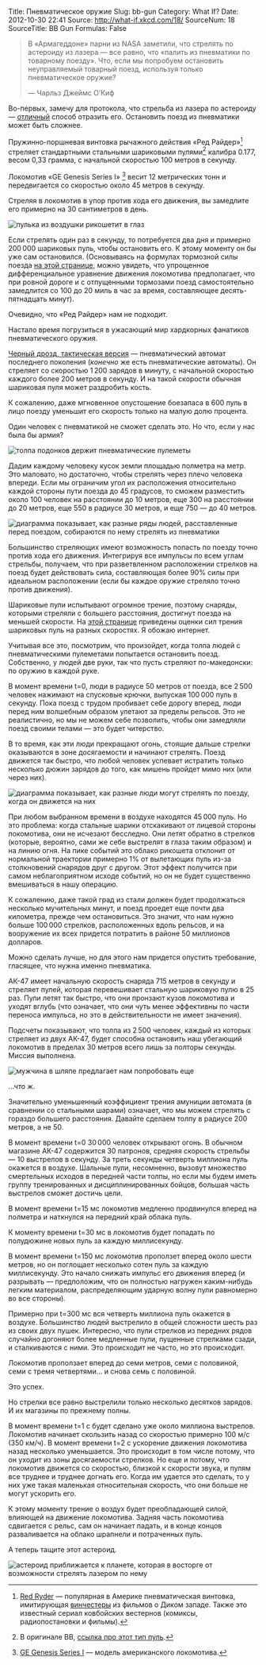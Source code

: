 Title: Пневматическое оружие
Slug: bb-gun
Category: What If?
Date: 2012-10-30 22:41
Source: http://what-if.xkcd.com/18/
SourceNum: 18
SourceTitle: BB Gun
Formulas: False

> В «Армагеддоне» парни из NASA заметили, что стрелять по астероиду из лазера — все равно, что «палить из пневматики по товарному поезду». Что, если мы попробуем остановить неуправляемый товарный поезд, используя только пневматическое оружие?
>
> — Чарльз Джеймс О’Киф

Во-первых, замечу для протокола, что стрельба из лазера по астероиду — [отличный](http://proceedings.aip.org/resource/2/apcpcs/664/1/509_1?bypassSSO=1) способ отразить его. Остановить поезд из пневматики может быть сложнее.

Пружинно-поршневая винтовка рычажного действия «Ред Райдер»[^1] стреляет стандартными стальными шариковыми пулями[^2] калибра 0.177, весом 0,33 грамма, с начальной скоростью 100 метров в секунду.

Локомотив «GE Genesis Series I» [^3] весит 12 метрических тонн и передвигается со скоростью около 45 метров в секунду.

Стреляя в локомотив в упор против хода его движения, вы замедлите его примерно на 30 сантиметров в день.

![](/uploads/018-bb-gun/bb_1shot_ru.png "пулька из воздушки рикошетит в глаз")

Если стрелять один раз в секунду, то потребуется два дня и примерно 200&thinsp;000 шариковых пуль, чтобы остановить его. К этому моменту он бы уже сам остановился. (Основываясь на формулах тормозной силы поезда [на этой странице](https://pantherfile.uwm.edu/horowitz/www/PropulsionResistance.html), можно увидеть, что упрощенное дифференциальное уравнение движения локомотива предполагает, что при ровной дороге и с отпущенными тормозами поезд самостоятельно замедлится со 100 до 20 миль в час за время, составляющее десять-пятнадцать минут).

Очевидно, что «Ред Райдер» нам не подходит.

Настало время погрузиться в ужасающий мир хардкорных фанатиков пневматического оружия.

[Черный дрозд, тактическая версия](http://www.drozdmax.com/bb-machine-guns/tactical-edition-blackbird.html) — пневматический автомат последнего поколения (_конечно_ же есть пневматические автоматы). Он стреляет со скоростью 1&thinsp;200 зарядов в минуту, с начальной скоростью каждого более 200 метров в секунду. И на такой скорости обычная шариковая пуля может раздробить кость.

К сожалению, даже мгновенное опустошение боезапаса в 600 пуль в лицо поезду уменьшит его скорость только на малую долю процента.

Один человек с пневматикой не сможет сделать это. Но что, если у нас была бы армия?

![](/uploads/018-bb-gun/bb_army.png "толпа подонков держит пневматические пулеметы")

Дадим каждому человеку кусок земли площадью полметра на метр. Это маловато, но достаточно, чтобы стрелять через плечо человека впереди. Если мы ограничим угол их расположения относительно каждой стороны пути поезда до 45 градусов, то сможем разместить около 100 человек на расстоянии до 10 метров, еще 300 на расстоянии до 20 метров, еще 550 в радиусе 30 метров, и еще 750 — до 40 метров.

![](/uploads/018-bb-gun/bb_layout_ru.png "диаграмма показывает, как разные ряды людей, расставленные перед поездом, собираются по нему стрелять из пневматики")

Большинство стреляющих имеют возможность попасть по поезду точно против хода его движения. Интегрируя все импульсы по всем углам стрельбы, получаем, что при разветвленном расположении стрелков на поезд будет действовать сила, составляющая более 90% силы при идеальном расположении (если бы каждое оружие стреляло точно против движения).

Шариковые пули испытывают огромное трение, поэтому снаряды, которыми стреляли с большего расстояния, достигнут поезда на меньшей скорости. На [этой странице](http://www.swatairsoft.eu/37.html) приведены оценки сил трения шариковых пуль на разных скоростях. Я обожаю интернет.

Учитывая все это, посмотрим, что произойдет, когда толпа людей с пневматическими пулеметами попытается остановить поезд. Собственно, у людей две руки, так что пусть стреляют по-македонски: по оружию в каждой руке.

В момент времени t=0, люди в радиусе 50 метров от поезда, все 2&thinsp;500 человек нажимают на спусковые крючки, выпуская 100&thinsp;000 пуль в секунду. Пока поезд с трудом пробивает себе дорогу вперед, люди перед ним волшебным образом улетают за пределы рельсов. Это не реалистично, но мы не можем себе позволить, чтобы они замедляли поезд своими телами — это будет читерство.

В то время, как эти люди прекращают огонь, стоящие дальше стрелки оказываются в зоне досягаемости и начинают стрелять. Поезд движется так быстро, что любой человек успевает истратить только несколько дюжин зарядов до того, как мишень пройдет мимо них (или через них).

![](/uploads/018-bb-gun/bb_moving_ru.png "диаграмма показывает, как разные люди могут стрелять по поезду, когда он движется на них")

При любом выбранном времени в воздухе находятся 45&thinsp;000 пуль. Но это проблема: когда стальные шарики отскакивают от лицевой стороны локомотива, они не исчезают бесследно. Они летят обратно в стрелков (которые, вероятно, сами же себе выстрелят в глаза таким образом) и на линию огня. На пике событий это облако рикошета отклонит от нормальной траектории примерно 1% от вылетающих пуль из-за столкновений снарядов друг с другом. Этот эффект получится при самом неблагоприятном исходе событий, но он не будет существенно вмешиваться в нашу операцию.

К сожалению, даже такой град из стали должен будет продолжаться несколько мучительных минут, и поезд проедет еще почти два километра, прежде чем остановиться. Это значит, что нам нужно больше 100&thinsp;000 стрелков, расположенных вдоль рельсов, и на вооружение их всех придется потратить в районе 50 миллионов долларов.

Можно сделать лучше, но для этого нам придется опустить требование, гласящее, что нужна именно пневматика.

АК-47 имеет начальную скорость снаряда 715 метров в секунду и стреляет пулей, которая перевешивает стальную шариковую пулю в 25 раз. Пули летят так быстро, что они пронзают кузов локомотива и уходят вглубь (что означает, что они чуть менее эффективны по части переноса импульса, но это в действительности не имеет значения).

Подсчеты показывают, что толпа из 2&thinsp;500 человек, каждый из которых стреляет из двух АК-47, будет способна остановить наш убегающий локомотив в пределах 30 метров всего лишь за полторы секунды. Миссия выполнена.

![](/uploads/018-bb-gun/bb_more_ru.png "мужчина в шляпе предлагает нам попробовать еще")

…что ж.

Значительно уменьшенный коэффициент трения амуниции автомата (в сравнении со стальными шарами) означает, что мы можем стрелять с гораздо большего расстояния. Давайте сделаем толпу в радиусе 200 метров, а не 50.

В момент времени t=0 30&thinsp;000 человек открывают огонь. В обычном магазине АК-47 содержится 30 патронов, средняя скорость стрельбы — 10 выстрелов в секунду. За треть секунды четверть миллиона пуль окажется в воздухе. Шальные пули, несомненно, вызовут множество смертельных исходов в передней части толпы, но если мы будем иметь группу тренированных и дисциплинированных бойцов, большая часть выстрелов сможет достичь цели.

В момент времени t=15 мс локомотив медленно продвинулся вперед на полметра и наткнулся на передний край облака пуль.

К моменту времени t=30 мс в локомотив будет попадать по полудюжине новых пуль за каждую миллисекунду.

В момент времени t=150 мс локомотив проползет вперед около шести метров, но он поглощает несколько сотен пуль за каждую миллисекунду. Это начало снижать импульс его движения вперед (и разрывать — предположим, что он полностью нагружен каким-нибудь легким материалом, распределяющим ударную волну пули равномерно во все стороны).

Примерно при t=300 мс вся четверть миллиона пуль окажется в воздухе. Большинство людей выстрелило в общей сложности шесть раз из своих двух пушек. Интересно, что пули стрелков из передних рядов случайно догоняют более медленные пули, пущенные стрелками сзади, и сталкиваются с ними. Это происходит не часто, но это происходит.

Локомотив проползает вперед до семи метров, семи с половиной, семи с тремя четвертями… и снова семь с половиной.

Это успех.

Но стрелки все равно выстрелили только несколько десятков зарядов. И их магазины по прежнему полны.

В момент времени t=1 с будет сделано уже около миллиона выстрелов. Локомотив начинает скользить назад со скоростью примерно 100 м/с (350 км/ч). В момент времени t=2 с ускорение движения локомотива назад несколько уменьшается. Это происходит в том числе потому, что он уходит из зоны досягаемости стрелков. Но еще и потому, что локомотив движется со скоростью, близкой к скорости звука, и пулям все труднее и труднее догнать его. Когда им удается это сделать, то у них уже такая маленькая относительная скорость, что они больше не могут ускорить его.

К этому моменту трение о воздух будет преобладающей силой, влияющей на движение локомотива. Задняя часть локомотива сдвигается с рельс, сам он начинает падать, и в конце концов разваливается на облако шрапнели и потраченных пуль.

А теперь тащите этот астероид.

![](/uploads/018-bb-gun/bb_asteroid_ru.png "астероид приближается к планете, которая в восторге от возможности стрелять лазером по нему")

[^1]: [Red Ryder](http://en.wikipedia.org/wiki/Red_Ryder_BB_Gun) — популярная в Америке пневматическая винтовка, имитирующая [винчестеры](http://ru.wikipedia.org/wiki/Винчестер_(винтовка)) из фильмов о Диком западе. Также это известный сериал ковбойских вестернов (комиксы, радиопостановки и фильмы).
[^2]: В оригинале BB, [ссылка про этот тип пуль](http://shooting-ua.com/arm-books/arm_book_99.htm#2).
[^3]: [GE Genesis Series I](http://en.wikipedia.org/wiki/GE_Genesis) — модель американского локомотива.
